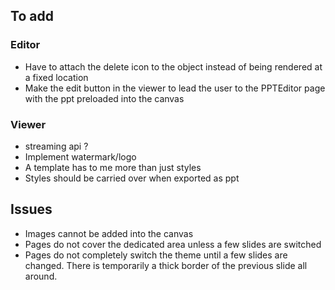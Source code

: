 ## To add

### Editor
- Have to attach the delete icon to the object instead of being rendered at a fixed location
- Make the edit button in the viewer to lead the user to the PPTEditor page with the ppt preloaded into the canvas

### Viewer
- streaming api ?
- Implement watermark/logo
- A template has to me more than just styles
- Styles should be carried over when exported as ppt

## Issues
- Images cannot be added into the canvas
- Pages do not cover the dedicated area unless a few slides are switched
- Pages do not completely switch the theme until a few slides are changed. There is temporarily a thick border of the previous slide all around.
